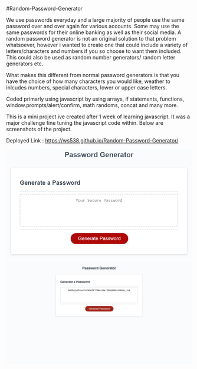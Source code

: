 #Random-Password-Generator

We use passwords everyday and a large majority of people use the same password over and over again for various accounts. Some may use the same passwords for their online banking as well as their social media. A random password generator is not an original solution to that problem whatsoever, however i wanted to create one that could include a variety of letters/characters and numbers if you so choose to want them included. This could also be used as random number generators/ random letter generators etc. 

What makes this different from normal password generators is that you have the choice of how many characters you would like, weather to inlcudes numbers, special characters, lower or upper case letters. 

Coded primarly  using javascript by using arrays, if statements, functions, window.prompts/alert/confirm, math randoms, concat and many more.

This is a mini project ive created after 1 week of learning javascript. It was a major challenge fine tuning the javascript code within. Below are screenshots of the project.

Deployed Link : https://ws538.github.io/Random-Password-Generator/

![Screenshot1](/Assets/03-javascript-screenshot.png)
![Screenshot2](/Assets/Generator.png)




